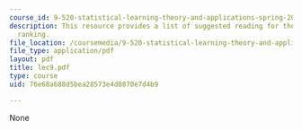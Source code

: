 ```yaml
---
course_id: 9-520-statistical-learning-theory-and-applications-spring-2006
description: This resource provides a list of suggested reading for the session on
  ranking.
file_location: /coursemedia/9-520-statistical-learning-theory-and-applications-spring-2006/76e68a688d5bea28573e4d0870e7d4b9_lec9.pdf
file_type: application/pdf
layout: pdf
title: lec9.pdf
type: course
uid: 76e68a688d5bea28573e4d0870e7d4b9

---
```

None